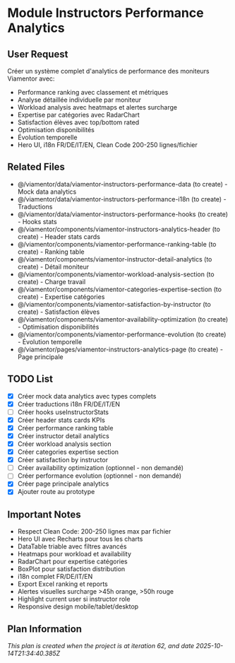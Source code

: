 # Module Instructors Performance Analytics

## User Request
Créer un système complet d'analytics de performance des moniteurs Viamentor avec:
- Performance ranking avec classement et métriques
- Analyse détaillée individuelle par moniteur
- Workload analysis avec heatmaps et alertes surcharge
- Expertise par catégories avec RadarChart
- Satisfaction élèves avec top/bottom rated
- Optimisation disponibilités
- Évolution temporelle
- Hero UI, i18n FR/DE/IT/EN, Clean Code 200-250 lignes/fichier

## Related Files
- @/viamentor/data/viamentor-instructors-performance-data (to create) - Mock data analytics
- @/viamentor/data/viamentor-instructors-performance-i18n (to create) - Traductions
- @/viamentor/data/viamentor-instructors-performance-hooks (to create) - Hooks stats
- @/viamentor/components/viamentor-instructors-analytics-header (to create) - Header stats cards
- @/viamentor/components/viamentor-performance-ranking-table (to create) - Ranking table
- @/viamentor/components/viamentor-instructor-detail-analytics (to create) - Détail moniteur
- @/viamentor/components/viamentor-workload-analysis-section (to create) - Charge travail
- @/viamentor/components/viamentor-categories-expertise-section (to create) - Expertise catégories
- @/viamentor/components/viamentor-satisfaction-by-instructor (to create) - Satisfaction élèves
- @/viamentor/components/viamentor-availability-optimization (to create) - Optimisation disponibilités
- @/viamentor/components/viamentor-performance-evolution (to create) - Évolution temporelle
- @/viamentor/pages/viamentor-instructors-analytics-page (to create) - Page principale

## TODO List
- [x] Créer mock data analytics avec types complets
- [x] Créer traductions i18n FR/DE/IT/EN
- [ ] Créer hooks useInstructorStats
- [x] Créer header stats cards KPIs
- [x] Créer performance ranking table
- [x] Créer instructor detail analytics
- [x] Créer workload analysis section
- [x] Créer categories expertise section
- [x] Créer satisfaction by instructor
- [ ] Créer availability optimization (optionnel - non demandé)
- [ ] Créer performance evolution (optionnel - non demandé)
- [x] Créer page principale analytics
- [x] Ajouter route au prototype

## Important Notes
- Respect Clean Code: 200-250 lignes max par fichier
- Hero UI avec Recharts pour tous les charts
- DataTable triable avec filtres avancés
- Heatmaps pour workload et availability
- RadarChart pour expertise catégories
- BoxPlot pour satisfaction distribution
- i18n complet FR/DE/IT/EN
- Export Excel ranking et reports
- Alertes visuelles surcharge >45h orange, >50h rouge
- Highlight current user si instructor role
- Responsive design mobile/tablet/desktop

  
## Plan Information
*This plan is created when the project is at iteration 62, and date 2025-10-14T21:34:40.385Z*
